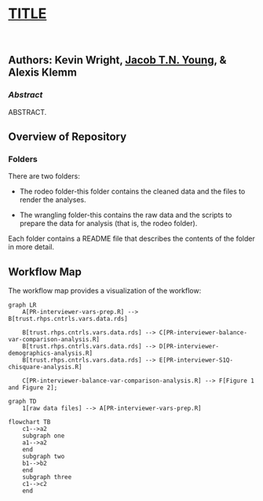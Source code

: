 # **[TITLE]()**

<br>

## Authors: Kevin Wright, [Jacob T.N. Young](https://jacobtnyoung.github.io/), & Alexis Klemm

### ***Abstract***

ABSTRACT.


## Overview of Repository

### Folders

There are two folders:

  * The rodeo folder-this folder contains the cleaned data and the files to render the analyses.
  
  * The wrangling folder-this contains the raw data and the scripts to prepare the data for analysis (that is, the rodeo folder).

Each folder contains a README file that describes the contents of the folder in more detail.
  
## Workflow Map

The workflow map provides a visualization of the workflow:

```mermaid
graph LR
    A[PR-interviewer-vars-prep.R] --> B[trust.rhps.cntrls.vars.data.rds]
    
    B[trust.rhps.cntrls.vars.data.rds] --> C[PR-interviewer-balance-var-comparison-analysis.R]
    B[trust.rhps.cntrls.vars.data.rds] --> D[PR-interviewer-demographics-analysis.R]
    B[trust.rhps.cntrls.vars.data.rds] --> E[PR-interviewer-S1Q-chisquare-analysis.R]
    
    C[PR-interviewer-balance-var-comparison-analysis.R] --> F[Figure 1 and Figure 2];
    
graph TD
    1[raw data files] --> A[PR-interviewer-vars-prep.R]

```

```mermaid
flowchart TB
    c1-->a2
    subgraph one
    a1-->a2
    end
    subgraph two
    b1-->b2
    end
    subgraph three
    c1-->c2
    end
```
